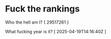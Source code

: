 # Fuck the rankings

Who the hell am I?
{ 29517261 }

What fucking year is it?
[ 2025-04-19T14:16:40Z ]
